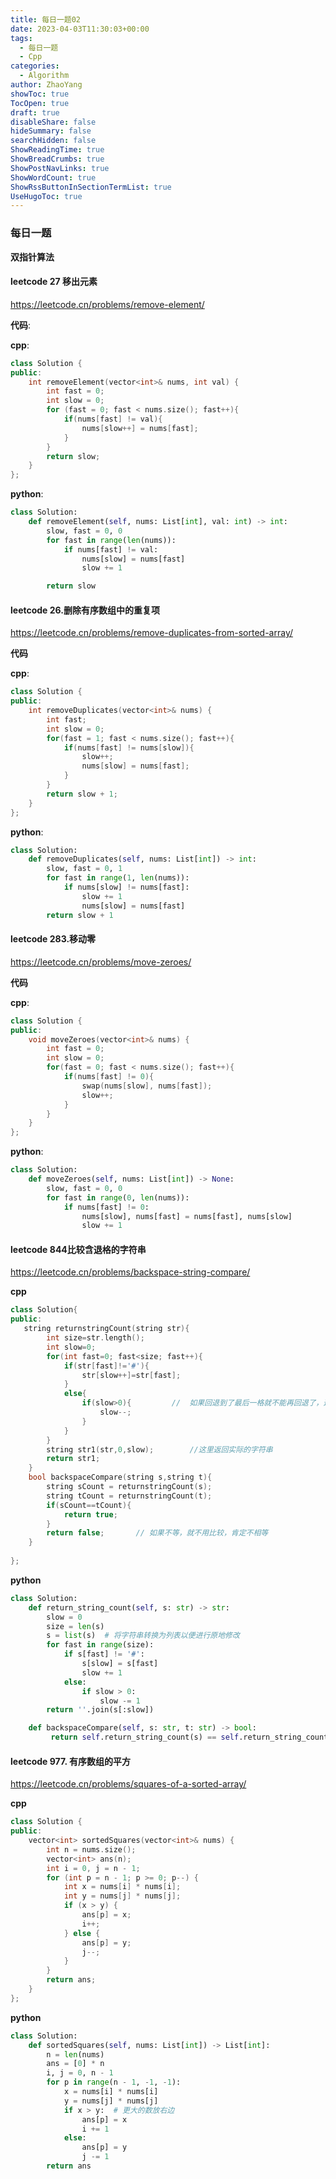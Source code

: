 ```yaml
---
title: 每日一题02
date: 2023-04-03T11:30:03+00:00
tags:
  - 每日一题
  - Cpp
categories:
  - Algorithm
author: ZhaoYang
showToc: true
TocOpen: true
draft: true
disableShare: false
hideSummary: false
searchHidden: false
ShowReadingTime: true
ShowBreadCrumbs: true
ShowPostNavLinks: true
ShowWordCount: true
ShowRssButtonInSectionTermList: true
UseHugoToc: true
---
```

### 每日一题

**双指针算法**

#### leetcode 27 移出元素

https://leetcode.cn/problems/remove-element/

**代码**:

**cpp**:

```cpp
class Solution {
public:
    int removeElement(vector<int>& nums, int val) {
        int fast = 0;
        int slow = 0;
        for (fast = 0; fast < nums.size(); fast++){
            if(nums[fast] != val){
                nums[slow++] = nums[fast];
            }
        }
        return slow;
    }
};
```

**python**:

```python
class Solution:
    def removeElement(self, nums: List[int], val: int) -> int:
        slow, fast = 0, 0
        for fast in range(len(nums)):
            if nums[fast] != val:
                nums[slow] = nums[fast]
                slow += 1

        return slow
```

#### leetcode 26.删除有序数组中的重复项

https://leetcode.cn/problems/remove-duplicates-from-sorted-array/

**代码**

**cpp**:

```cpp
class Solution {
public:
    int removeDuplicates(vector<int>& nums) {
        int fast;
        int slow = 0;
        for(fast = 1; fast < nums.size(); fast++){
            if(nums[fast] != nums[slow]){
                slow++;
                nums[slow] = nums[fast];
            }
        }
        return slow + 1;
    }
};
```

**python**:

```python
class Solution:
    def removeDuplicates(self, nums: List[int]) -> int:
        slow, fast = 0, 1
        for fast in range(1, len(nums)):
            if nums[slow] != nums[fast]:
                slow += 1
                nums[slow] = nums[fast]
        return slow + 1
```

#### leetcode 283.移动零

https://leetcode.cn/problems/move-zeroes/

**代码**

**cpp**:

```cpp
class Solution {
public:
    void moveZeroes(vector<int>& nums) {
        int fast = 0;
        int slow = 0;
        for(fast = 0; fast < nums.size(); fast++){
            if(nums[fast] != 0){
                swap(nums[slow], nums[fast]);
                slow++;
            }
        }
    }
};
```

**python**:

```python
class Solution:
    def moveZeroes(self, nums: List[int]) -> None:
        slow, fast = 0, 0
        for fast in range(0, len(nums)):
            if nums[fast] != 0:
                nums[slow], nums[fast] = nums[fast], nums[slow]
                slow += 1
```

#### leetcode 844比较含退格的字符串

https://leetcode.cn/problems/backspace-string-compare/

**cpp**

```cpp
class Solution{
public:
   string returnstringCount(string str){
        int size=str.length();
        int slow=0;
        for(int fast=0; fast<size; fast++){
            if(str[fast]!='#'){
                str[slow++]=str[fast];
            }
            else{
                if(slow>0){         //  如果回退到了最后一格就不能再回退了，这里要注意回退的范围
                    slow--;         
                }
            }
        }
        string str1(str,0,slow);        //这里返回实际的字符串
        return str1;
    }
    bool backspaceCompare(string s,string t){
        string sCount = returnstringCount(s);
        string tCount = returnstringCount(t);
        if(sCount==tCount){       
            return true;
        }
        return false;       // 如果不等，就不用比较，肯定不相等
    }
 
};
```

**python**

```python
class Solution:
    def return_string_count(self, s: str) -> str:
        slow = 0
        size = len(s)
        s = list(s)  # 将字符串转换为列表以便进行原地修改
        for fast in range(size):
            if s[fast] != '#':
                s[slow] = s[fast]
                slow += 1
            else:
                if slow > 0:
                    slow -= 1
        return ''.join(s[:slow])

    def backspaceCompare(self, s: str, t: str) -> bool:
         return self.return_string_count(s) == self.return_string_count(t)

```

#### leetcode 977. 有序数组的平方 

https://leetcode.cn/problems/squares-of-a-sorted-array/

**cpp**

```cpp
class Solution {
public:
    vector<int> sortedSquares(vector<int>& nums) {
        int n = nums.size();
        vector<int> ans(n);
        int i = 0, j = n - 1;
        for (int p = n - 1; p >= 0; p--) {
            int x = nums[i] * nums[i];
            int y = nums[j] * nums[j];
            if (x > y) {
                ans[p] = x;
                i++;
            } else {
                ans[p] = y;
                j--;
            }
        }
        return ans;
    }
};
```



**python**

```python
class Solution:
    def sortedSquares(self, nums: List[int]) -> List[int]:
        n = len(nums)
        ans = [0] * n
        i, j = 0, n - 1
        for p in range(n - 1, -1, -1):
            x = nums[i] * nums[i]
            y = nums[j] * nums[j]
            if x > y:  # 更大的数放右边
                ans[p] = x
                i += 1
            else:
                ans[p] = y
                j -= 1
        return ans
```



